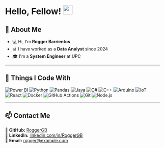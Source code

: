 # Hello, Fellow! <img src="https://raw.githubusercontent.com/MartinHeinz/MartinHeinz/master/wave.gif" width="30px" alt="wave">  

## 👋 About Me  
- 💻 Hi, I'm **Rogger Barrientos**  
- 📊 I have worked as a **Data Analyst** since 2024  
- 🎓 I'm a **System Engineer** at UPC  

---  

## 🚀 Things I Code With  
<p>
    <img alt="Power BI" src="https://img.shields.io/badge/Power_BI-F2C811?style=for-the-badge&logo=power-bi&logoColor=black">
    <img alt="Python" src="https://img.shields.io/badge/python-3670A0?style=for-the-badge&logo=python&logoColor=ffdd54">
    <img alt="Pandas" src="https://img.shields.io/badge/Pandas-2C2D72?style=for-the-badge&logo=pandas&logoColor=white">
    <img alt="Java" src="https://img.shields.io/badge/Java-ED8B00?style=for-the-badge&logo=java&logoColor=white">
    <img alt="C#" src="https://img.shields.io/badge/C%23-239120?style=for-the-badge&logo=c-sharp&logoColor=white">
    <img alt="C++" src="https://img.shields.io/badge/C%2B%2B-00599C?style=for-the-badge&logo=c%2B%2B&logoColor=white">
    <img alt="Arduino" src="https://img.shields.io/badge/Arduino-00979D?style=for-the-badge&logo=arduino&logoColor=white">
    <img alt="IoT" src="https://img.shields.io/badge/IoT-FF6600?style=for-the-badge&logo=internet-of-things&logoColor=white">
    <img alt="React" src="https://img.shields.io/badge/React-61DAFB?style=for-the-badge&logo=react&logoColor=white">
    <img alt="Docker" src="https://img.shields.io/badge/Docker-46a2f1?style=for-the-badge&logo=docker&logoColor=white">
    <img alt="GitHub Actions" src="https://img.shields.io/badge/GitHub_Actions-2088FF?style=for-the-badge&logo=github-actions&logoColor=white">
    <img alt="Git" src="https://img.shields.io/badge/Git-F05032?style=for-the-badge&logo=git&logoColor=white">
    <img alt="Node.js" src="https://img.shields.io/badge/Node.js-43853d?style=for-the-badge&logo=node.js&logoColor=white">
</p>

---

## 📫 Contact Me  
🔹 **GitHub:** [RoggerGB](https://github.com/RoggerGB)  
🔹 **LinkedIn:** [linkedin.com/in/RoggerGB](https://www.linkedin.com/in/RoggerGB)  
🔹 **Email:** [rogger@example.com](mailto:rogger@example.com)  
